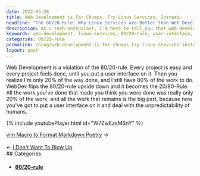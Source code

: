 ```yaml
---
date: 2022-05-28
title: Web Development is For Chumps. Try Linux Services, Instead.
headline: "The 80/20-Rule: Why Linux Services are Better than Web Development"
description: As a tech enthusiast, I'm here to tell you that web development isn't the best way to spend your time. Instead, Linux services are a better option, as they follow the 80/20-rule. With web development, however, the 80/20-rule is flipped, and it becomes the 20/80-Rule. I'll explain why this is the case, and how the hard part is actually putting a user interface on it and dealing with the other 80%.
keywords: web-development, linux-services, 80/20-rule, user-interface, tech-enthusiast, Sat-May-28-2022
categories: 80/20-rule
permalink: /blog/web-development-is-for-chumps-try-linux-services-instead/
layout: post
---
```



Web Development is a violation of the 80/20-rule. Every project is easy and
every project feels done, until you put a user interface on it. Then you
realize I'm only 20% of the way done, and I still have 80% of the work to do.
WebDev flips the 80/20-rule upside down and it becomes the 20/80-Rule. All the
work you've done that made you think you were done was really only 20% of the
work, and all the work that remains is the big part, because now you've got to
put a user interface on it and deal with the unpredictability of humans.

{% include youtubePlayer.html id="W7ZwEzsMSnY" %}


<div class="post-nav"><div class="post-nav-next"><a href="/blog/vim-macro-to-format-markdown-poetry">vim Macro to Format Markdown Poetry</a><span class="arrow">&nbsp;&rarr;</span></div> &nbsp; <div class="post-nav-prev"><span class="arrow">&larr;&nbsp;</span><a href="/blog/i-don-t-want-to-blow-up">I Don't Want To Blow Up</a></div></div>
## Categories

<ul>
<li><h4><a href='/80-20-rule/'>80/20-rule</a></h4></li></ul>